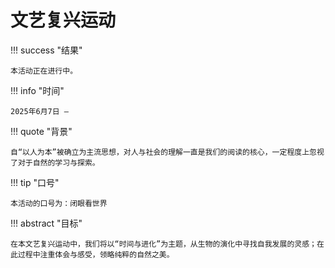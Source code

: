 # 文艺复兴运动

!!! success "结果"

	本活动正在进行中。

!!! info "时间"

	2025年6月7日 —

!!! quote "背景"

	自“以人为本”被确立为主流思想，对人与社会的理解一直是我们的阅读的核心，一定程度上忽视了对于自然的学习与探索。

!!! tip "口号"

	本活动的口号为：闭眼看世界

!!! abstract "目标"

	在本文艺复兴运动中，我们将以“时间与进化”为主题，从生物的演化中寻找自我发展的灵感；在此过程中注重体会与感受，领略纯粹的自然之美。
